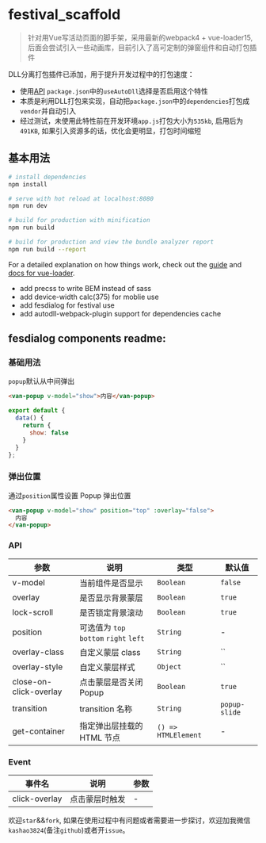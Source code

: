 # festival_scaffold

> 针对用Vue写活动页面的脚手架，采用最新的webpack4 + vue-loader15, 后面会尝试引入一些动画库，目前引入了高可定制的弹窗组件和自动打包插件

DLL分离打包插件已添加，用于提升开发过程中的打包速度：

- 使用[API](https://github.com/asfktz/autodll-webpack-plugin) `package.json`中的`useAutoDll`选择是否启用这个特性
- 本质是利用DLL打包来实现，自动把`package.json`中的`dependencies`打包成`vendor`并自动引入
- 经过测试，未使用此特性前在开发环境`app.js`打包大小为`535kb`, 启用后为`491KB`, 如果引入资源多的话，优化会更明显，打包时间缩短

## 基本用法

``` bash
# install dependencies
npm install

# serve with hot reload at localhost:8080
npm run dev

# build for production with minification
npm run build

# build for production and view the bundle analyzer report
npm run build --report
```

For a detailed explanation on how things work, check out the [guide](http://vuejs-templates.github.io/webpack/) and [docs for vue-loader](http://vuejs.github.io/vue-loader).

- add precss to write BEM instead of sass
- add device-width calc(375) for moblie use
- add fesdialog for festival use
- add autodll-webpack-plugin support for dependencies cache

## fesdialog components readme:

### 基础用法
`popup`默认从中间弹出

```html
<van-popup v-model="show">内容</van-popup>
```

```javascript
export default {
  data() {
    return {
      show: false
    }
  }
};
```

### 弹出位置
通过`position`属性设置 Popup 弹出位置

```html
<van-popup v-model="show" position="top" :overlay="false">
  内容
</van-popup>
```

### API

| 参数 | 说明 | 类型 | 默认值 |
|-----------|-----------|-----------|-------------|
| v-model | 当前组件是否显示 | `Boolean` | `false` |
| overlay | 是否显示背景蒙层 | `Boolean` | `true` |
| lock-scroll | 是否锁定背景滚动 | `Boolean` | `true` |
| position | 可选值为 `top` `bottom` `right` `left` | `String` | - |
| overlay-class | 自定义蒙层 class | `String` | `` |
| overlay-style | 自定义蒙层样式 | `Object` | `` |
| close-on-click-overlay | 点击蒙层是否关闭 Popup | `Boolean` | `true` |
| transition | transition 名称 | `String` | `popup-slide` |
| get-container | 指定弹出层挂载的 HTML 节点 | `() => HTMLElement` | - |

### Event

| 事件名 | 说明 | 参数 |
|-----------|-----------|-----------|
| click-overlay | 点击蒙层时触发 | - |


欢迎`star`&&`fork`, 如果在使用过程中有问题或者需要进一步探讨，欢迎加我微信`kashao3824`(备注`github`)或者开`issue`。